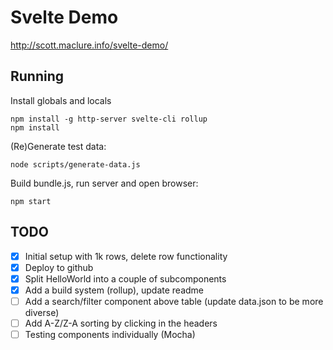 # Svelte Demo

http://scott.maclure.info/svelte-demo/

## Running

Install globals and locals

```
npm install -g http-server svelte-cli rollup
npm install
```

(Re)Generate test data:

```
node scripts/generate-data.js
```

Build bundle.js, run server and open browser:

```
npm start
```

## TODO

- [x] Initial setup with 1k rows, delete row functionality
- [x] Deploy to github
- [x] Split HelloWorld into a couple of subcomponents
- [x] Add a build system (rollup), update readme
- [ ] Add a search/filter component above table (update data.json to be more diverse)
- [ ] Add A-Z/Z-A sorting by clicking in the headers
- [ ] Testing components individually (Mocha)